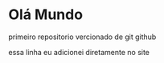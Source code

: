 # Olá Mundo
 primeiro repositorio vercionado de git  github
 
 essa linha eu adicionei diretamente no site 
